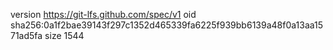 version https://git-lfs.github.com/spec/v1
oid sha256:0a1f2bae39143f297c1352d465339fa6225f939bb6139a48f0a13aa1571ad5fa
size 1544
